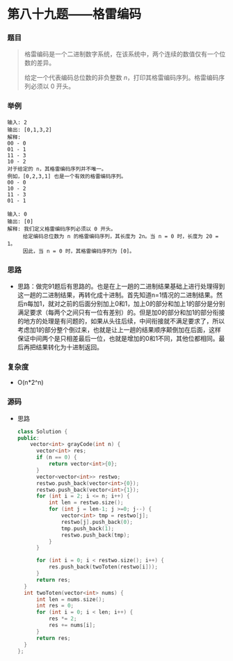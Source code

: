 # 第八十九题——格雷编码

### 题目

> 格雷编码是一个二进制数字系统，在该系统中，两个连续的数值仅有一个位数的差异。
>
> 给定一个代表编码总位数的非负整数 *n*，打印其格雷编码序列。格雷编码序列必须以 0 开头。

### 举例

```
输入: 2
输出: [0,1,3,2]
解释:
00 - 0
01 - 1
11 - 3
10 - 2
对于给定的 n，其格雷编码序列并不唯一。
例如，[0,2,3,1] 也是一个有效的格雷编码序列。
00 - 0
10 - 2
11 - 3
01 - 1

输入: 0
输出: [0]
解释: 我们定义格雷编码序列必须以 0 开头。
     给定编码总位数为 n 的格雷编码序列，其长度为 2n。当 n = 0 时，长度为 20 = 1。
     因此，当 n = 0 时，其格雷编码序列为 [0]。
```

### 思路

* 思路：做完91题后有思路的。也是在上一趟的二进制结果基础上进行处理得到这一趟的二进制结果，再转化成十进制。首先知道n=1情况的二进制结果。然后n每加1，就对之前的后面分别加上0和1，加上0的部分和加上1的部分是分别满足要求（每两个之间只有一位有差别）的。但是加0的部分和加1的部分衔接的地方的处理是有问题的，如果从头往后续，中间衔接就不满足要求了，所以考虑加1的部分整个倒过来，也就是让上一趟的结果顺序颠倒加在后面，这样保证中间两个是只相差最后一位，也就是增加的0和1不同，其他位都相同。最后再把结果转化为十进制返回。

### 复杂度

- O(n*2^n)


### 源码

* 思路

  ```c++
  class Solution {
  public:
      vector<int> grayCode(int n) {
  		vector<int> res;
  		if (n == 0) {
  			return vector<int>{0};
  		}
  		vector<vector<int>> restwo;
  		restwo.push_back(vector<int>{0});
  		restwo.push_back(vector<int>{1});
  		for (int i = 2; i <= n; i++) {
  			int len = restwo.size();
  			for (int j = len-1; j >=0; j--) {
  				vector<int> tmp = restwo[j];
  				restwo[j].push_back(0);
  				tmp.push_back(1);
  				restwo.push_back(tmp);
  			}
  		}
  
  		for (int i = 0; i < restwo.size(); i++) {
  			res.push_back(twoToten(restwo[i]));
  		}
  		return res;
  	}
  	int twoToten(vector<int> nums) {
  		int len = nums.size();
  		int res = 0;
  		for (int i = 0; i < len; i++) {
  			res *= 2;
  			res += nums[i];
  		}
  		return res;
  	}
  };
  ```

